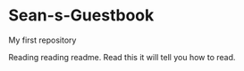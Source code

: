 # Sean-s-Guestbook
My first repository

Reading reading readme. Read this it will tell you how to read.
